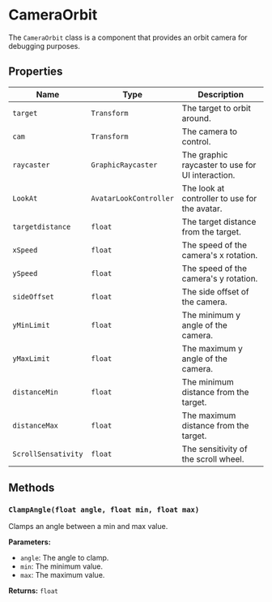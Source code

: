 # CameraOrbit

The `CameraOrbit` class is a component that provides an orbit camera for debugging purposes.

## Properties

| Name | Type | Description |
| --- | --- | --- |
| `target` | `Transform` | The target to orbit around. |
| `cam` | `Transform` | The camera to control. |
| `raycaster` | `GraphicRaycaster` | The graphic raycaster to use for UI interaction. |
| `LookAt` | `AvatarLookController` | The look at controller to use for the avatar. |
| `targetdistance` | `float` | The target distance from the target. |
| `xSpeed` | `float` | The speed of the camera's x rotation. |
| `ySpeed` | `float` | The speed of the camera's y rotation. |
| `sideOffset` | `float` | The side offset of the camera. |
| `yMinLimit` | `float` | The minimum y angle of the camera. |
| `yMaxLimit` | `float` | The maximum y angle of the camera. |
| `distanceMin` | `float` | The minimum distance from the target. |
| `distanceMax` | `float` | The maximum distance from the target. |
| `ScrollSensativity` | `float` | The sensitivity of the scroll wheel. |

## Methods

### `ClampAngle(float angle, float min, float max)`

Clamps an angle between a min and max value.

**Parameters:**

* `angle`: The angle to clamp.
* `min`: The minimum value.
* `max`: The maximum value.

**Returns:** `float`
